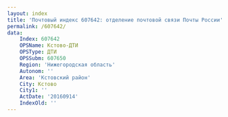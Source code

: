 ```yaml
---
layout: index
title: 'Почтовый индекс 607642: отделение почтовой связи Почты России'
permalink: /607642/
data:
    Index: 607642
    OPSName: Кстово-ДТИ
    OPSType: ДТИ
    OPSSubm: 607650
    Region: 'Нижегородская область'
    Autonom: ''
    Area: 'Кстовский район'
    City: Кстово
    City1: ''
    ActDate: '20160914'
    IndexOld: ''
---
```

